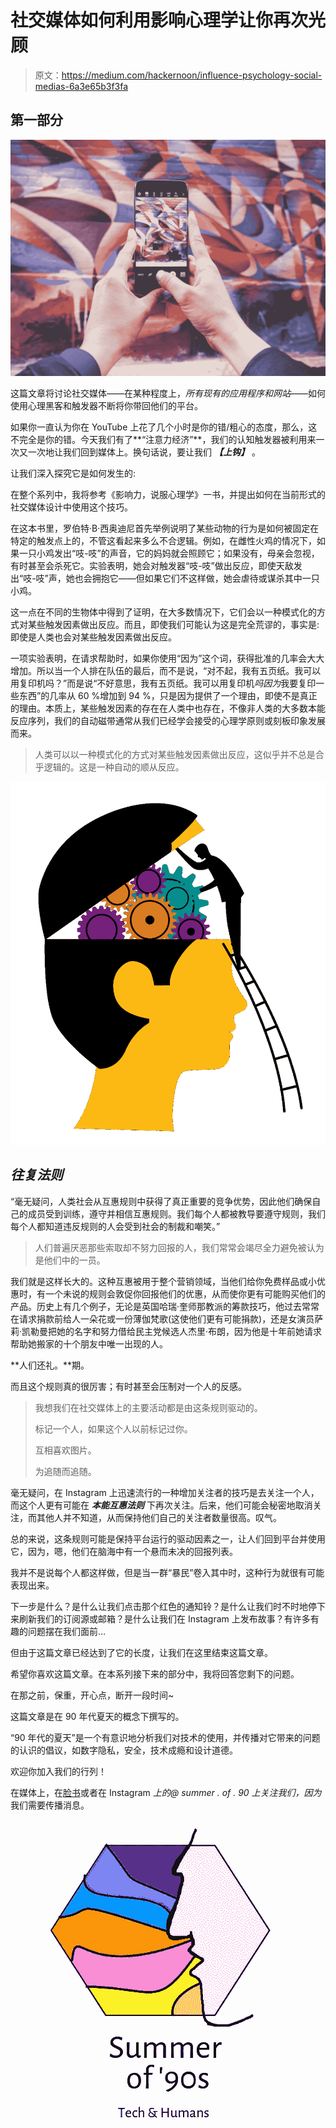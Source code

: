 # 社交媒体如何利用影响心理学让你再次光顾

> 原文：<https://medium.com/hackernoon/influence-psychology-social-medias-6a3e65b3f3fa>

## 第一部分

![](img/572830ecb6999b120fe11d10dcdf8db8.png)

这篇文章将讨论社交媒体——在某种程度上，*所有现有的应用程序和网站—*—如何使用心理黑客和触发器不断将你带回他们的平台。

如果你一直认为你在 YouTube 上花了几个小时是你的错/粗心的态度，那么，这不完全是你的错。今天我们有了**“注意力经济”**，我们的认知触发器被利用来一次又一次地让我们回到媒体上。换句话说，要让我们 ***【上钩】*** 。

让我们深入探究它是如何发生的:

在整个系列中，我将参考《影响力，说服心理学》一书，并提出如何在当前形式的社交媒体设计中使用这个技巧。

在这本书里，罗伯特·B·西奥迪尼首先举例说明了某些动物的行为是如何被固定在特定的触发点上的，不管这看起来多么不合逻辑。例如，在雌性火鸡的情况下，如果一只小鸡发出“吱-吱”的声音，它的妈妈就会照顾它；如果没有，母亲会忽视，有时甚至会杀死它。实验表明，她会对触发器“吱-吱”做出反应，即使天敌发出“吱-吱”声，她也会拥抱它——但如果它们不这样做，她会虐待或谋杀其中一只小鸡。

这一点在不同的生物体中得到了证明，在大多数情况下，它们会以一种模式化的方式对某些触发因素做出反应。而且，即使我们可能认为这是完全荒谬的，事实是:即使是人类也会对某些触发因素做出反应。

一项实验表明，在请求帮助时，如果你使用“因为”这个词，获得批准的几率会大大增加。所以当一个人排在队伍的最后，而不是说，“对不起，我有五页纸。我可以用复印机吗？”而是说“不好意思，我有五页纸。我可以用复印机*吗因为*我要复印一些东西”的几率从 60 %增加到 94 %，只是因为提供了一个理由，即使不是真正的理由。本质上，某些触发因素的存在在人类中也存在，不像非人类的大多数本能反应序列，我们的自动磁带通常从我们已经学会接受的心理学原则或刻板印象发展而来。

> 人类可以以一种模式化的方式对某些触发因素做出反应，这似乎并不总是合乎逻辑的。这是一种自动的顺从反应。

![](img/c9c8a3a84c6e3299fc421ccc9a7b3b53.png)

## ***往复法则***

“毫无疑问，人类社会从互惠规则中获得了真正重要的竞争优势，因此他们确保自己的成员受到训练，遵守并相信互惠规则。我们每个人都被教导要遵守规则，我们每个人都知道违反规则的人会受到社会的制裁和嘲笑。”

> 人们普遍厌恶那些索取却不努力回报的人，我们常常会竭尽全力避免被认为是他们中的一员。

我们就是这样长大的。这种互惠被用于整个营销领域，当他们给你免费样品或小优惠时，有一个未说的规则会敦促你回报他们的优惠，从而使你更有可能购买他们的产品。历史上有几个例子，无论是英国哈瑞·奎师那教派的筹款技巧，他过去常常在请求捐款前给人一朵花或一份薄伽梵歌(这使他们更有可能捐款)，还是女演员萨莉·凯勒曼把她的名字和努力借给民主党候选人杰里·布朗，因为他是十年前她请求帮助她搬家的十个朋友中唯一出现的人。

**人们还礼。**期。

而且这个规则真的很厉害；有时甚至会压制对一个人的反感。

> 我想我们在社交媒体上的主要活动都是由这条规则驱动的。
> 
> 标记一个人，如果这个人以前标记过你。
> 
> 互相喜欢图片。
> 
> 为追随而追随。

毫无疑问，在 Instagram 上迅速流行的一种增加关注者的技巧是去关注一个人，而这个人更有可能在 ***本能互惠法则*** 下再次关注。后来，他们可能会秘密地取消关注，而其他人并不知道，从而保持他们自己的关注者数量很高。叹气。

总的来说，这条规则可能是保持平台运行的驱动因素之一，让人们回到平台并使用它，因为，嗯，他们在脑海中有一个悬而未决的回报列表。

我并不是说每个人都这样做，但是当一群“暴民”卷入其中时，这种行为就很有可能表现出来。

下一步是什么？是什么让我们点击那个红色的通知铃？是什么让我们时不时地停下来刷新我们的订阅源或邮箱？是什么让我们在 Instagram 上发布故事？有许多有趣的问题摆在我们面前…

但由于这篇文章已经达到了它的长度，让我们在这里结束这篇文章。

希望你喜欢这篇文章。在本系列接下来的部分中，我将回答您剩下的问题。

在那之前，保重，开心点，断开一段时间~

这篇文章是在 90 年代夏天的概念下撰写的。

“90 年代的夏天”是一个有意识地分析我们对技术的使用，并传播对它带来的问题的认识的倡议，如数字隐私，安全，技术成瘾和设计道德。

欢迎你加入我们的行列！

在媒体上，在[脸书](https://www.facebook.com/summer.of.90s)或者在 Instagram *上的@ summer . of . 90 上关注我们，因为*我们需要传播消息。

![](img/817abf4a9f4a926fdc8776ea632fc208.png)